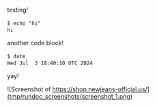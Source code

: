 <!-- STOP
  This file was generated by a rundoc script, do not modify it.

  Instead modify the rundoc script and re-run it.

  Command: /opt/hostedtoolcache/Ruby/3.3.3/x64/bin/rundoc build --path source.md
STOP -->

testing!

```
$ echo "hi"
hi
```
<!-- STOP. This document is autogenerated. Do not manually modify. See the top of the doc for more details. -->


another code block!
```
$ date
Wed Jul  3 18:40:10 UTC 2024
```
<!-- STOP. This document is autogenerated. Do not manually modify. See the top of the doc for more details. -->

yay!

![Screenshot of https://shop.newjeans-official.us/](tmp/rundoc_screenshots/screenshot_1.png)